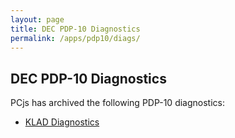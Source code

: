 ```yaml
---
layout: page
title: DEC PDP-10 Diagnostics
permalink: /apps/pdp10/diags/
---
```


DEC PDP-10 Diagnostics
----------------------

PCjs has archived the following PDP-10 diagnostics:

- [KLAD Diagnostics](klad/)
